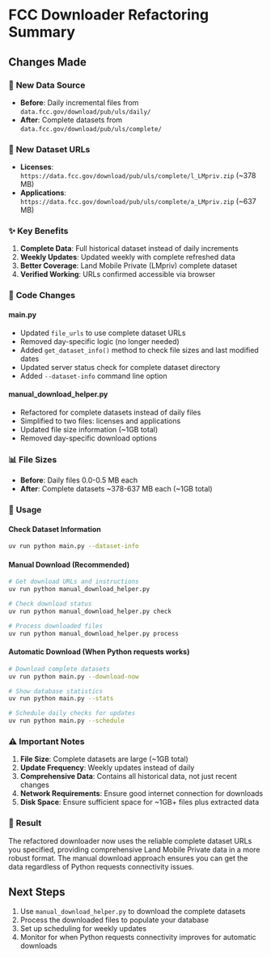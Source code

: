 # FCC Downloader Refactoring Summary

## Changes Made

### 🎯 **New Data Source**
- **Before**: Daily incremental files from `data.fcc.gov/download/pub/uls/daily/`
- **After**: Complete datasets from `data.fcc.gov/download/pub/uls/complete/`

### 📁 **New Dataset URLs**
- **Licenses**: `https://data.fcc.gov/download/pub/uls/complete/l_LMpriv.zip` (~378 MB)
- **Applications**: `https://data.fcc.gov/download/pub/uls/complete/a_LMpriv.zip` (~637 MB)

### ✨ **Key Benefits**
1. **Complete Data**: Full historical dataset instead of daily increments
2. **Weekly Updates**: Updated weekly with complete refreshed data
3. **Better Coverage**: Land Mobile Private (LMpriv) complete dataset
4. **Verified Working**: URLs confirmed accessible via browser

### 🔧 **Code Changes**

#### main.py
- Updated `file_urls` to use complete dataset URLs
- Removed day-specific logic (no longer needed)
- Added `get_dataset_info()` method to check file sizes and last modified dates
- Updated server status check for complete dataset directory
- Added `--dataset-info` command line option

#### manual_download_helper.py
- Refactored for complete datasets instead of daily files
- Simplified to two files: licenses and applications
- Updated file size information (~1GB total)
- Removed day-specific download options

### 📊 **File Sizes**
- **Before**: Daily files 0.0-0.5 MB each
- **After**: Complete datasets ~378-637 MB each (~1GB total)

### 🚀 **Usage**

#### Check Dataset Information
```bash
uv run python main.py --dataset-info
```

#### Manual Download (Recommended)
```bash
# Get download URLs and instructions
uv run python manual_download_helper.py

# Check download status
uv run python manual_download_helper.py check

# Process downloaded files
uv run python manual_download_helper.py process
```

#### Automatic Download (When Python requests works)
```bash
# Download complete datasets
uv run python main.py --download-now

# Show database statistics
uv run python main.py --stats

# Schedule daily checks for updates
uv run python main.py --schedule
```

### ⚠️ **Important Notes**

1. **File Size**: Complete datasets are large (~1GB total)
2. **Update Frequency**: Weekly updates instead of daily
3. **Comprehensive Data**: Contains all historical data, not just recent changes
4. **Network Requirements**: Ensure good internet connection for downloads
5. **Disk Space**: Ensure sufficient space for ~1GB+ files plus extracted data

### 🎉 **Result**

The refactored downloader now uses the reliable complete dataset URLs you specified, providing comprehensive Land Mobile Private data in a more robust format. The manual download approach ensures you can get the data regardless of Python requests connectivity issues.

## Next Steps

1. Use `manual_download_helper.py` to download the complete datasets
2. Process the downloaded files to populate your database
3. Set up scheduling for weekly updates
4. Monitor for when Python requests connectivity improves for automatic downloads
